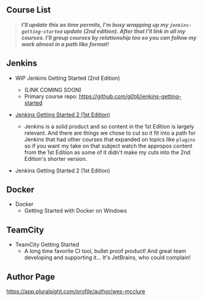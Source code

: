 ## Course List

> ***I'll update this as time permits, I'm busy wrapping up my `jenkins-getting-started` update (2nd edition). After that I'll link in all my courses. I'll group courses by relationship too so you can follow my work almost in a path like format!***

## Jenkins

- WIP Jenkins Getting Started (2nd Edition) 
  - (LINK COMING SOON)
  - Primary course repo: https://github.com/g0t4/jenkins-getting-started
- [Jenkins Getting Started 2 (1st Edition)](https://app.pluralsight.com/library/courses/jenkins-2-getting-started)
    - Jenkins is a solid product and so content in the 1st Edition is largely relevant. And there are things we chose to cut so it fit into a path for Jenkins that had other courses that expanded on topics like `plugins` so if you want my take on that subject watch the appropos content from the 1st Edition as some of it didn't make my cuts into the 2nd Edition's shorter version. 

- Jenkins Getting Started 2 (1st Edition)

## Docker

- Docker
  - Getting Started with Docker on Windows

## TeamCity

- TeamCity Getting Started
  - A long time favorite CI tool, bullet proof product! And great team developing and supporting it... It's JetBrains, who could complain!
 
## Author Page

https://app.pluralsight.com/profile/author/wes-mcclure 
